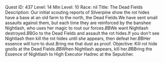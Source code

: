 Quest ID: 437
Level: 14
Min Level: 10
Race: nil
Title: The Dead Fields
Description: Our initial scouting reports of Silverpine show the rot hides have a base at an old farm to the north, the Dead Fields.We have sent small assaults against them, but each time they are reinforced by the banshee Nightlash, who uses her magic to rout our forces.$B$BWe want Nightlash destroyed.$B$BGo to the Dead Fields and assault the rot hides.If you don't see Nightlash then kill the rot hides until she appears, then defeat her.$B$BHer essence will turn to dust.Bring me that dust as proof.
Objective: Kill rot hide gnolls at the Dead Fields.$B$BWhen Nightlash appears, kill her.$B$BBring the Essence of Nightlash to High Executor Hadrec at the Sepulcher.
